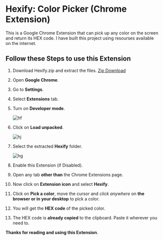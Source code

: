 # Hexify: Color Picker (Chrome Extension)

This is a Google Chrome Extension that can pick up any color on the screen and return its HEX code. I have built this project using resourses available on the internet.

## Follow these Steps to use this Extension

1. Download Hexify.zip and extract the files.
[Zip Download](/Hexify.zip) 

2. Open **Google Chrome**.

3. Go to **Settings**.

4. Select **Extensions** tab.

5. Turn on **Developer mode**.

    ![hf](https://github.com/RikPatra/Hexify-Color-Picker/assets/78606207/913a6351-5476-4b95-8208-baa89ce12d6a)

6. Click on **Load unpacked**.

    ![hj](https://github.com/RikPatra/Hexify-Color-Picker/assets/78606207/856d76ca-8586-4cf7-b00e-e01320b929e8)

7. Select the extracted **Hexify** folder.

    ![hg](https://github.com/RikPatra/Hexify-Color-Picker/assets/78606207/3095e8da-d9d2-43b0-80c3-a0b1ad652cc0)

8. Enable this Extension (if Disabled).

9. Open any tab **other than** the Chrome Extensions page.

10. Now click on **Extension icon** and select **Hexify**.

11. Click on **Pick a color**, move the cursor and *click anywhere* on **the browser or in your desktop** to pick a color.

12. You will get the **HEX code** of the picked color.

13. The HEX code is **already copied** to the clipboard. Paste it wherever you need to.

**Thanks for reading and using this Extension**.
